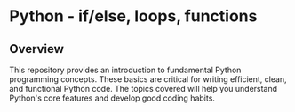 # Python - if/else, loops, functions

## Overview
This repository provides an introduction to fundamental Python programming concepts. These basics are critical for writing efficient, clean, and functional Python code. The topics covered will help you understand Python's core features and develop good coding habits.
